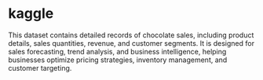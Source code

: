 # kaggle

This dataset contains detailed records of chocolate sales, including product details, sales quantities, revenue, and customer segments. It is designed for sales forecasting, trend analysis, and business intelligence, helping businesses optimize pricing strategies, inventory management, and customer targeting.
